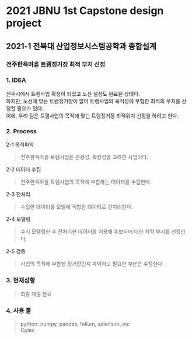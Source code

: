 # 2021 JBNU 1st Capstone design project
## 2021-1 전북대 산업정보시스템공학과 종합설계
### 전주한옥마을 트램정거장 최적 부지 선정

### 1. IDEA 
전주시에서 트램사업 확정이 되었고 노선 설정도 완료된 상태다. <br>
하지만, 노선에 맞는 트램정거장이 없어 트램사업의 목적성에 부합한 최적의 부지를 선정할 필요가 있다. <br> 
이에, 우리 팀은 트램사업의 목적에 맞는 트램정거장 최적위치 선정을 하려고 한다. 

### 2. Process 
2-1 목적파악
> 전주한옥마을 트램사업은 관광성, 확장성을 고려한 사업이다. 

2-2 데이터 수집 
> 전주한옥마을 트램사업의 목적에 부합하는 데이터를 수집한다.

2-3 전처리 
> 수집한 데이터를 모델에 적합한 데이터로 전처리한다. 

2-4 모델링 
> 수리 모델링한 후 전처리한 데이터를 이용해 후보지에 대한 최적 부지를 선정한다. 

2-5 검증
> 사업의 목적에 부합한 정거장인지 파악하고 필요한 부분은 수정한다.

### 3. 현재상황
> 최종 제출 완료 

### 4. 사용 툴 
> python: numpy, pandas, folium, selenium, etc \
> Cplex
